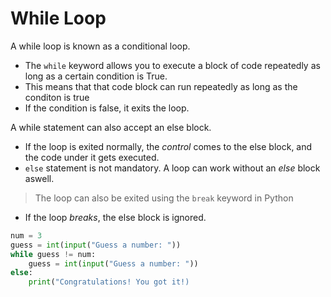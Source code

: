 # While Loop

A while loop is known as a conditional loop. 
* The `while` keyword allows you to execute a block of code repeatedly as long as a certain condition is True.
* This means that that code block can run repeatedly as long as the conditon is true
* If the condition is false, it exits the loop.

A while statement can also accept an else block.

* If the loop is exited normally, the _control_ comes to the else block, and the code under it gets executed.
* `else` statement is not mandatory. A loop can work without an _else_ block aswell.
> The loop can also be exited using the `break` keyword in Python
* If the loop _breaks_, the else block is ignored.

```python
num = 3
guess = int(input("Guess a number: "))
while guess != num:
    guess = int(input("Guess a number: "))
else:
    print("Congratulations! You got it!)
```